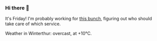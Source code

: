 ### Hi there :wave:

It's Friday! I'm probably working for [this bunch](https://github.com/kohofinancial), figuring out who should take care of which service.

Weather in Winterthur: overcast, at +10°C.
